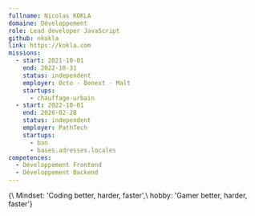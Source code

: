 ```yaml
---
fullname: Nicolas KOKLA
domaine: Développement
role: Lead developer JavaScript
github: nkokla
link: https://kokla.com
missions:
  - start: 2021-10-01
    end: 2022-10-31
    status: independent
    employer: Octo - Benext - Malt
    startups:
      - chauffage-urbain
  - start: 2022-10-01
    end: 2026-02-28
    status: independent
    employer: PathTech
    startups:
      - ban
      - bases.adresses.locales
competences:
  - Développement Frontend
  - Développement Backend
---
```

{\  Mindset: 'Coding better, harder, faster',\  hobby: 'Gamer better, harder, faster'\}
